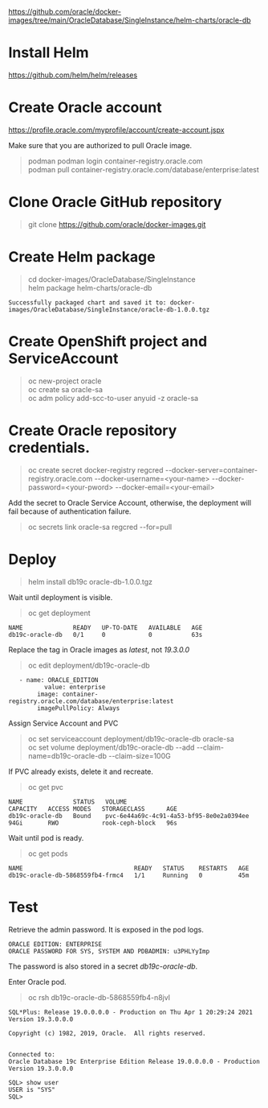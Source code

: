 https://github.com/oracle/docker-images/tree/main/OracleDatabase/SingleInstance/helm-charts/oracle-db

# Install Helm

https://github.com/helm/helm/releases

# Create Oracle account

https://profile.oracle.com/myprofile/account/create-account.jspx

Make sure that you are authorized to pull Oracle image.<br>

> podman podman login container-registry.oracle.com<br>
> podman pull container-registry.oracle.com/database/enterprise:latest<br>

# Clone Oracle GitHub repository

> git clone https://github.com/oracle/docker-images.git<br>

# Create Helm package

> cd docker-images/OracleDatabase/SingleInstance<br>
>  helm package helm-charts/oracle-db<br>
```
Successfully packaged chart and saved it to: docker-images/OracleDatabase/SingleInstance/oracle-db-1.0.0.tgz
```

# Create OpenShift project and ServiceAccount

> oc new-project oracle<br>
> oc create sa oracle-sa<br>
> oc adm policy add-scc-to-user anyuid -z oracle-sa<br>

# Create Oracle repository credentials.<br>

>  oc create secret docker-registry regcred --docker-server=container-registry.oracle.com --docker-username=\<your-name\> --docker-password=\<your-pword\> --docker-email=\<your-email\>

Add the secret to Oracle Service Account, otherwise, the deployment will fail because of authentication failure.<br>
>  oc secrets link oracle-sa regcred  --for=pull<br>

# Deploy

> helm install db19c oracle-db-1.0.0.tgz

Wait until deployment is visible.<br>

> oc get deployment<br>
```
NAME              READY   UP-TO-DATE   AVAILABLE   AGE
db19c-oracle-db   0/1     0            0           63s
```

Replace the tag in Oracle images as *latest*, not *19.3.0.0* <br>

> oc edit deployment/db19c-oracle-db<br>
```
   - name: ORACLE_EDITION
          value: enterprise
        image: container-registry.oracle.com/database/enterprise:latest
        imagePullPolicy: Always
```

Assign Service Account and PVC
> oc set serviceaccount deployment/db19c-oracle-db oracle-sa<br>
> oc set volume deployment/db19c-oracle-db --add --claim-name=db19c-oracle-db --claim-size=100G <br>

If PVC already exists, delete it and recreate.

> oc get pvc<br>
```
NAME              STATUS   VOLUME                                     CAPACITY   ACCESS MODES   STORAGECLASS      AGE
db19c-oracle-db   Bound    pvc-6e44a69c-4c91-4a53-bf95-8e0e2a0394ee   94Gi       RWO            rook-ceph-block   96s
```

Wait until pod is ready.<br>

> oc get pods<br>
```
NAME                               READY   STATUS    RESTARTS   AGE
db19c-oracle-db-5868559fb4-frmc4   1/1     Running   0          45m
```

# Test

Retrieve the admin password. It is exposed in the pod logs.<br>
```
ORACLE EDITION: ENTERPRISE
ORACLE PASSWORD FOR SYS, SYSTEM AND PDBADMIN: u3PHLYyImp
```
The password is also stored in a secret *db19c-oracle-db*.

Enter Oracle pod.<br>
> oc rsh db19c-oracle-db-5868559fb4-n8jvl<br>
```
SQL*Plus: Release 19.0.0.0.0 - Production on Thu Apr 1 20:29:24 2021
Version 19.3.0.0.0

Copyright (c) 1982, 2019, Oracle.  All rights reserved.


Connected to:
Oracle Database 19c Enterprise Edition Release 19.0.0.0.0 - Production
Version 19.3.0.0.0

SQL> show user
USER is "SYS"
SQL> 

```





